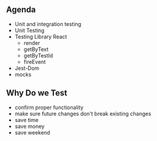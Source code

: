 ## Agenda

- Unit and integration testing
- Unit Testing
- Testing Library React
    - render
    - getByText
    - getByTestId
    - fireEvent
- Jest-Dom
- mocks

## Why Do we Test

- confirm proper functionality
- make sure future changes don't break existing changes
- save time
- save money
- save weekend


 